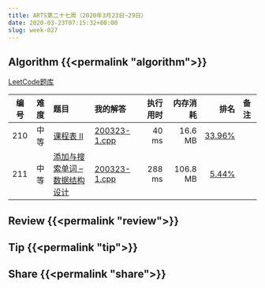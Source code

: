 ```yaml
---
title: ARTS第二十七周（2020年3月23日~29日）
date: 2020-03-23T07:15:32+08:00
slug: week-027
---
```


## Algorithm {{<permalink "algorithm">}}

[LeetCode题库](https://leetcode-cn.com/problemset/all/)

| 编号 | 难度 | 题目 | 我的解答 | 执行用时 | 内存消耗 | 排名 | 备注 |
|:----:|:----:|:-----|:---------|---------:|---------:|-----:|:-----|
| 210 | 中等 | [课程表 II](https://leetcode-cn.com/problems/course-schedule-ii/) | [200323-1.cpp](https://github.com/yanlinlin82/leetcode/blob/master/00210_course-schedule-ii/200323-1.cpp) | 40 ms | 16.6 MB | [33.96%](https://leetcode-cn.com/submissions/detail/56076919/) |  |
| 211 | 中等 | [添加与搜索单词 – 数据结构设计](https://leetcode-cn.com/problems/add-and-search-word-data-structure-design/) | [200323-1.cpp](https://github.com/yanlinlin82/leetcode/blob/master/00211_add-and-search-word-data-structure-design/200323-1.cpp) | 288 ms | 106.8 MB | [5.44%](https://leetcode-cn.com/submissions/detail/56077086/) |  |

## Review {{<permalink "review">}}


## Tip {{<permalink "tip">}}


## Share {{<permalink "share">}}


